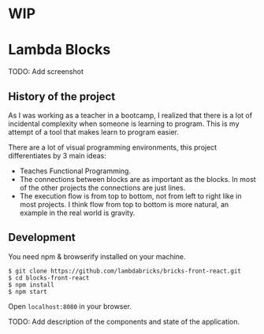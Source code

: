 # WIP

# Lambda Blocks

TODO: Add screenshot


## History of the project

As I was working as a teacher in a bootcamp,
I realized that there is a lot of incidental complexity when someone is learning to program.
This is my attempt of a tool that makes learn to program easier.


There are a lot of visual programming environments,
this project differentiates by 3 main ideas:
- Teaches Functional Programming.
- The connections between blocks are as important as the blocks.
In most of the other projects the connections are just lines.
- The execution flow is from top to bottom,
not from left to right like in most projects.
I think flow from top to bottom is more natural,
an example in the real world is gravity.


## Development

You need npm & browserify installed on your machine.

```
$ git clone https://github.com/lambdabricks/bricks-front-react.git
$ cd blocks-front-react
$ npm install
$ npm start
```
Open `localhost:8080` in your browser.

TODO: Add description of the components and state of the application.
